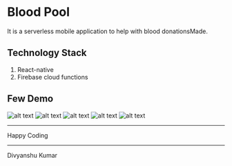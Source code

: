 # Blood Pool
It is a serverless mobile application to help with blood donationsMade.

## Technology Stack
1. React-native
2. Firebase  cloud functions

## Few Demo
![alt text](https://raw.githubusercontent.com/dvkcool/bloodpool/master/sc1.png)
![alt text](https://raw.githubusercontent.com/dvkcool/bloodpool/master/sc2.png)
![alt text](https://raw.githubusercontent.com/dvkcool/bloodpool/master/sc3.png)
![alt text](https://raw.githubusercontent.com/dvkcool/bloodpool/master/sc4.png)
![alt text](https://raw.githubusercontent.com/dvkcool/bloodpool/master/sc5.png)

____________________________________________________________________________________________________
Happy Coding
_____________________________________________________________________________________________________
Divyanshu Kumar
